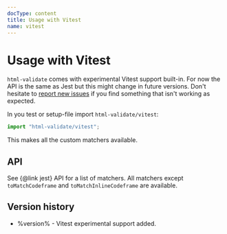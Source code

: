 ```yaml
---
docType: content
title: Usage with Vitest
name: vitest
---
```


# Usage with Vitest

`html-validate` comes with experimental Vitest support built-in.
For now the API is the same as Jest but this might change in future versions.
Don't hesitate to [report new issues](https://gitlab.com/html-validate/html-validate/-/issues/new) if you find something that isn't working as expected.

In you test or setup-file import `html-validate/vitest`:

```ts
import "html-validate/vitest";
```

This makes all the custom matchers available.

## API

See {@link jest} API for a list of matchers.
All matchers except `toMatchCodeframe` and `toMatchInlineCodeframe` are available.

## Version history

- %version% - Vitest experimental support added.
